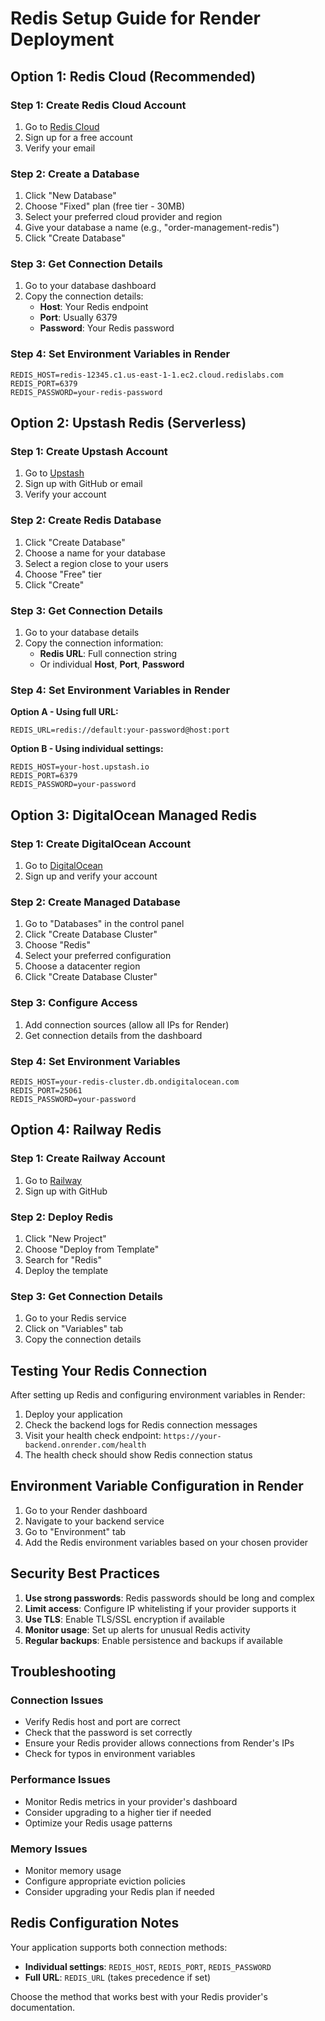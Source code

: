 # Redis Setup Guide for Render Deployment

## Option 1: Redis Cloud (Recommended)

### Step 1: Create Redis Cloud Account
1. Go to [Redis Cloud](https://redis.com/redis-enterprise-cloud/)
2. Sign up for a free account
3. Verify your email

### Step 2: Create a Database
1. Click "New Database"
2. Choose "Fixed" plan (free tier - 30MB)
3. Select your preferred cloud provider and region
4. Give your database a name (e.g., "order-management-redis")
5. Click "Create Database"

### Step 3: Get Connection Details
1. Go to your database dashboard
2. Copy the connection details:
   - **Host**: Your Redis endpoint
   - **Port**: Usually 6379
   - **Password**: Your Redis password

### Step 4: Set Environment Variables in Render
```
REDIS_HOST=redis-12345.c1.us-east-1-1.ec2.cloud.redislabs.com
REDIS_PORT=6379
REDIS_PASSWORD=your-redis-password
```

## Option 2: Upstash Redis (Serverless)

### Step 1: Create Upstash Account
1. Go to [Upstash](https://upstash.com/)
2. Sign up with GitHub or email
3. Verify your account

### Step 2: Create Redis Database
1. Click "Create Database"
2. Choose a name for your database
3. Select a region close to your users
4. Choose "Free" tier
5. Click "Create"

### Step 3: Get Connection Details
1. Go to your database details
2. Copy the connection information:
   - **Redis URL**: Full connection string
   - Or individual **Host**, **Port**, **Password**

### Step 4: Set Environment Variables in Render
**Option A - Using full URL:**
```
REDIS_URL=redis://default:your-password@host:port
```

**Option B - Using individual settings:**
```
REDIS_HOST=your-host.upstash.io
REDIS_PORT=6379
REDIS_PASSWORD=your-password
```

## Option 3: DigitalOcean Managed Redis

### Step 1: Create DigitalOcean Account
1. Go to [DigitalOcean](https://www.digitalocean.com)
2. Sign up and verify your account

### Step 2: Create Managed Database
1. Go to "Databases" in the control panel
2. Click "Create Database Cluster"
3. Choose "Redis"
4. Select your preferred configuration
5. Choose a datacenter region
6. Click "Create Database Cluster"

### Step 3: Configure Access
1. Add connection sources (allow all IPs for Render)
2. Get connection details from the dashboard

### Step 4: Set Environment Variables
```
REDIS_HOST=your-redis-cluster.db.ondigitalocean.com
REDIS_PORT=25061
REDIS_PASSWORD=your-password
```

## Option 4: Railway Redis

### Step 1: Create Railway Account
1. Go to [Railway](https://railway.app)
2. Sign up with GitHub

### Step 2: Deploy Redis
1. Click "New Project"
2. Choose "Deploy from Template"
3. Search for "Redis"
4. Deploy the template

### Step 3: Get Connection Details
1. Go to your Redis service
2. Click on "Variables" tab
3. Copy the connection details

## Testing Your Redis Connection

After setting up Redis and configuring environment variables in Render:

1. Deploy your application
2. Check the backend logs for Redis connection messages
3. Visit your health check endpoint: `https://your-backend.onrender.com/health`
4. The health check should show Redis connection status

## Environment Variable Configuration in Render

1. Go to your Render dashboard
2. Navigate to your backend service
3. Go to "Environment" tab
4. Add the Redis environment variables based on your chosen provider

## Security Best Practices

1. **Use strong passwords**: Redis passwords should be long and complex
2. **Limit access**: Configure IP whitelisting if your provider supports it
3. **Use TLS**: Enable TLS/SSL encryption if available
4. **Monitor usage**: Set up alerts for unusual Redis activity
5. **Regular backups**: Enable persistence and backups if available

## Troubleshooting

### Connection Issues
- Verify Redis host and port are correct
- Check that the password is set correctly
- Ensure your Redis provider allows connections from Render's IPs
- Check for typos in environment variables

### Performance Issues
- Monitor Redis metrics in your provider's dashboard
- Consider upgrading to a higher tier if needed
- Optimize your Redis usage patterns

### Memory Issues
- Monitor memory usage
- Configure appropriate eviction policies
- Consider upgrading your Redis plan if needed

## Redis Configuration Notes

Your application supports both connection methods:
- **Individual settings**: `REDIS_HOST`, `REDIS_PORT`, `REDIS_PASSWORD`
- **Full URL**: `REDIS_URL` (takes precedence if set)

Choose the method that works best with your Redis provider's documentation.
